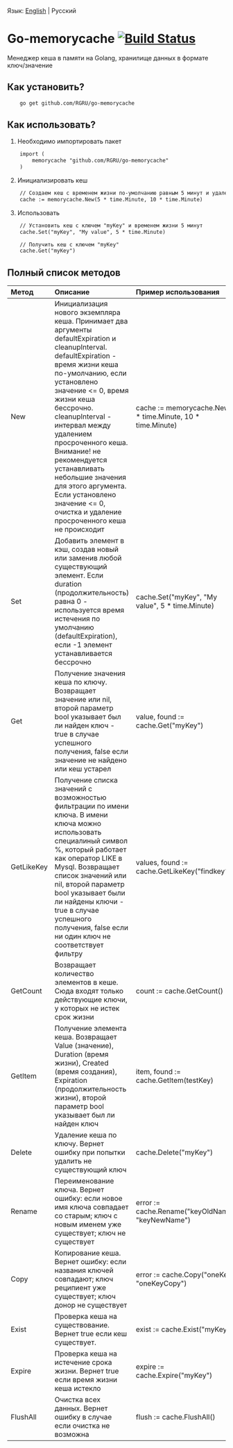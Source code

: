 Язык: [English](https://github.com/RGRU/go-memorycache) | Русский

# Go-memorycache [![Build Status](https://travis-ci.org/RGRU/go-memorycache.svg?branch=master)](https://travis-ci.org/RGRU/go-memorycache)

Менеджер кеша в памяти на Golang, хранилище данных в формате ключ/значение


## Как установить?
```html
	go get github.com/RGRU/go-memorycache
```

## Как использовать?

1. Необходимо импортировать пакет
```html
	import (
		memorycache "github.com/RGRU/go-memorycache"
	)
```

2. Инициализировать кеш
```html
	// Создаем кеш с временем жизни по-умолчанию равным 5 минут и удалением просроченного кеша каждые 10 минут
	cache := memorycache.New(5 * time.Minute, 10 * time.Minute)
```

3. Использовать
```html
	// Установить кеш с ключем "myKey" и временем жизни 5 минут
	cache.Set("myKey", "My value", 5 * time.Minute)

	// Получить кеш с ключем "myKey"
	cache.Get("myKey")
```

## Полный список методов  

| Метод | Описание  | Пример использования |
|:--        |:--   |:--          |
| New | Инициализация нового экземпляра кеша. Принимает два аргументы defaultExpiration и cleanupInterval. defaultExpiration - время жизни кеша по-умолчанию, если установлено значение <= 0, время жизни кеша  бессрочно. cleanupInterval - интервал между удалением просроченного кеша. Внимание! не рекомендуется устанавливать небольшие значения для этого аргумента. Если установлено значение <= 0, очистка и удаление просроченного кеша не происходит | cache := memorycache.New(5 * time.Minute, 10 * time.Minute) |
| Set | Добавить элемент в кэш, создав новый или заменив любой существующий элемент. Если duration (продолжительность) равна 0 - используется время истечения по умолчанию (defaultExpiration), если -1 элемент устанавливается бессрочно | cache.Set("myKey", "My value", 5 * time.Minute) |
| Get | Получение значения кеша по ключу. Возвращает значение или nil, второй параметр bool указывает был ли найден ключ - true в случае успешного получения, false если значение не найдено или кеш устарел | value, found := cache.Get("myKey") |
|GetLikeKey | Получение списка значений с возможностью фильтрации по имени ключа. В имени ключа можно использовать специалиный символ %, который работает как оператор LIKE в Mysql. Возвращает список значений или nil, второй параметр bool указывает были ли найдены ключи - true в случае успешного получения, false если ни один ключ не соответствует фильтру | values, found := cache.GetLikeKey("findkey%") |
|GetCount | Возвращает количество элементов в кеше. Сюда входят только действующие ключи, у которых не истек срок жизни | count := cache.GetCount() |
|GetItem | Получение элемента кеша. Возвращает Value (значение), Duration (время жизни), Created (время создания), Expiration (продолжительность жизни), второй параметр bool указывает был ли найден ключ | item, found := cache.GetItem(testKey) |
| Delete | Удаление кеша по ключу. Вернет ошибку при попытки удалить не существующий ключ | cache.Delete("myKey") |
|Rename | Переименование ключа. Вернет ошибку: если новое имя ключа совпадает со старым; ключ с новым именем уже существует; ключ не существует | error := cache.Rename("keyOldName", "keyNewName") |
|Copy | Копирование кеша. Вернет ошибку: если названия ключей совпадают; ключ реципиент уже существует; ключ донор не существует | error := cache.Copy("oneKey", "oneKeyCopy") |
| Exist | Проверка кеша на существование. Вернет true если кеш существует. | exist := cache.Exist("myKey") |
| Expire | Проверка кеша на истечение срока жизни. Вернет true если время жизни кеша истекло | expire := cache.Expire("myKey") |
| FlushAll | Очистка всех данных. Вернет ошибку в случае если очистка не возможна | flush := cache.FlushAll() |
